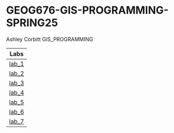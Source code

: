 # GEOG676-GIS-PROGRAMMING-SPRING25


Ashley Corbitt GIS_PROGRAMMING

|Labs    |
|:------:|
|[lab_1](Labs/1/README.md)|
|[lab_2](Labs/2/README.md)|
|[lab_3](Labs/3/README.md)|
|[lab_4](Labs/4/README.md)|
|[lab_5](Labs/5/README.md)|
|[lab_6](Labs/6/README.md)|
|[lab_7](Labs/7/README.md)|
